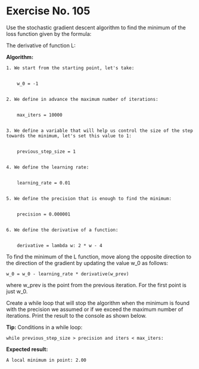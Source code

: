 # Exercise No. 105

Use the stochastic gradient descent algorithm to find the minimum of the loss function given by the formula:

The derivative of function L:


**Algorithm:**


    1. We start from the starting point, let's take:


        w_0 = -1


    2. We define in advance the maximum number of iterations:


        max_iters = 10000 


    3. We define a variable that will help us control the size of the step towards the minimum, let's set this value to 1:


        previous_step_size = 1


    4. We define the learning rate:


        learning_rate = 0.01


    5. We define the precision that is enough to find the minimum:


        precision = 0.000001


    6. We define the derivative of a function:


        derivative = lambda w: 2 * w - 4


To find the minimum of the L function, move along the opposite direction to the direction of the gradient by updating the value w_0 as follows:


    w_0 = w_0 - learning_rate * derivative(w_prev)


where w_prev is the point from the previous iteration. For the first point is just w_0.


Create a while loop that will stop the algorithm when the minimum is found with the precision we assumed or if we exceed the maximum number of iterations. Print the result to the console as shown below.


**Tip:** Conditions in a while loop:


    while previous_step_size > precision and iters < max_iters:


**Expected result:**


    A local minimum in point: 2.00


